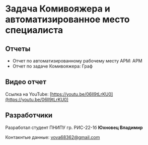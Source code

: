 # Задача Комивояжера и автоматизированное место специалиста

## Отчеты
- Отчет по автоматизированному рабочему месту АРМ: АРМ
- Отчет по задаче Комивояжера: Граф

## Видео отчет
Ссылка на YouTube: [https://youtu.be/06ll9tLrKU0](https://youtu.be/06ll9tLrKU0)

## Разработчики
Разработал студент ПНИПУ гр. РИС-22-1б **Юхновец Владимир**

Контакнтые данные: vova68362@gmail.com

